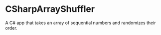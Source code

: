 # CSharpArrayShuffler
 A C# app that takes an array of sequential numbers and randomizes their order.
